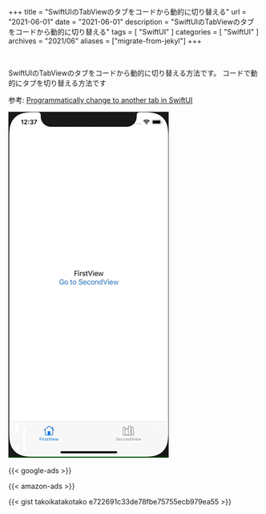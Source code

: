 +++
title =  "SwiftUIのTabViewのタブをコードから動的に切り替える"
url = "2021-06-01"
date = "2021-06-01"
description = "SwiftUIのTabViewのタブをコードから動的に切り替える"
tags = [
  "SwiftUI"
]
categories = [
  "SwiftUI"
]
archives = "2021/06"
aliases = ["migrate-from-jekyl"]
+++

<br>

SwiftUIのTabViewのタブをコードから動的に切り替える方法です。
コードで動的にタブを切り替える方法です

参考: [Programmatically change to another tab in SwiftUI](https://stackoverflow.com/questions/62504400/programmatically-change-to-another-tab-in-swiftui)

![TabView](1.gif)

<!-- Google Ads -->
{{< google-ads >}}

<!-- Amazon Ads -->
{{< amazon-ads >}}

{{< gist takoikatakotako e722691c33de78fbe75755ecb979ea55 >}}
